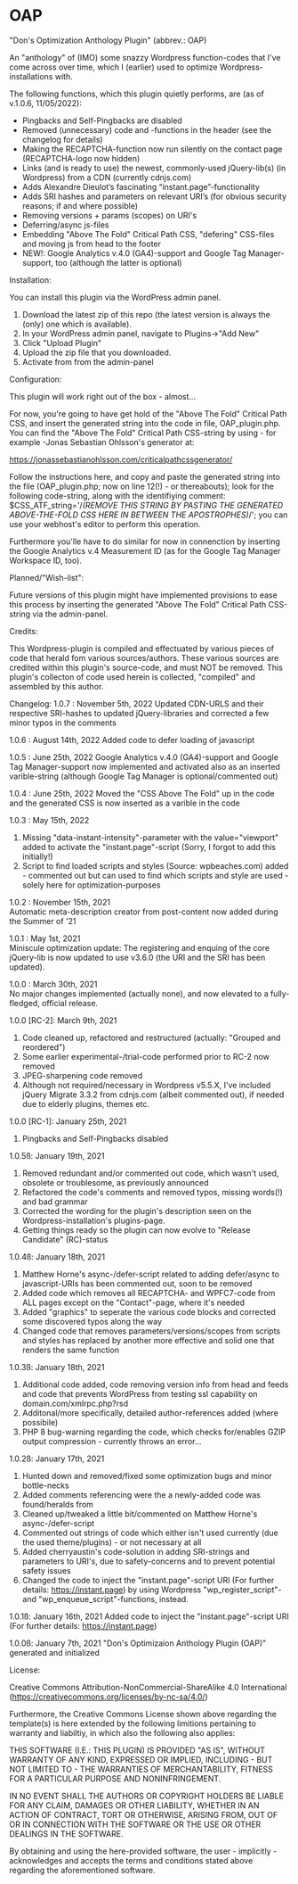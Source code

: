 # OAP
"Don's Optimization Anthology Plugin" (abbrev.: OAP)

An "anthology" of (IMO) some snazzy Wordpress function-codes that I've come across over time, which I (earlier) used to optimize Wordpress-installations with.

The following functions, which this plugin quietly performs, are (as of v.1.0.6, 11/05/2022):
- Pingbacks and Self-Pingbacks are disabled
- Removed (unnecessary) code and -functions in the header (see the changelog for details)
- Making the RECAPTCHA-function now run silently on the contact page (RECAPTCHA-logo now hidden)
- Links (and is ready to use) the newest, commonly-used jQuery-lib(s) (in Wordpress) from a CDN (currently cdnjs.com)
- Adds Alexandre Dieulot’s fascinating “instant.page”-functionality
- Adds SRI hashes and parameters on relevant URI’s (for obvious security reasons; if and where possible)
- Removing versions + params (scopes) on URI's
- Deferring/async js-files
- Embedding "Above The Fold" Critical Path CSS, "defering" CSS-files and moving js from head to the footer
- NEW!: Google Analytics v.4.0 (GA4)-support and Google Tag Manager-support, too (although the latter is optional)


Installation:

You can install this plugin via the WordPress admin panel.

1. Download the latest zip of this repo (the latest version is always the (only) one which is available).
2. In your WordPress admin panel, navigate to Plugins->"Add New"
3. Click "Upload Plugin"
4. Upload the zip file that you downloaded.
5. Activate from from the admin-panel

Configuration:

This plugin will work right out of the box - almost...

For now, you're going to have get hold of the "Above The Fold" Critical Path CSS, and insert the generated string into the code in file, OAP_plugin.php.
You can find the "Above The Fold" Critical Path CSS-string by using - for example -Jonas Sebastian Ohlsson's generator at: 

https://jonassebastianohlsson.com/criticalpathcssgenerator/

Follow the instructions here, and copy and paste the generated string into the file (OAP_plugin.php; now on line 12(!) - or thereabouts); look for the following code-string, along with the identifiying comment:
$CSS_ATF_string='/*(REMOVE THIS STRING BY PASTING THE GENERATED ABOVE-THE-FOLD CSS HERE IN BETWEEN THE APOSTROPHES)*/';
you can use your webhost's editor to perform this operation. 

Furthermore you'lle have to do similar for now in connenction by inserting the Google Analytics v.4 Measurement ID (as for the Google Tag Manager Workspace ID, too).

Planned/"Wish-list":

Future versions of this plugin might have implemented provisions to ease this process by inserting the generated "Above The Fold" Critical Path CSS-string via the admin-panel.

Credits:

This Wordpress-plugin is compiled and effectuated by various pieces of code that herald fom various sources/authors.
These various sources are credited within this plugin's source-code, and must NOT be removed. 
This plugin's collecton of code used herein is collected, "compiled" and assembled by this author.


Changelog:
1.0.7 : November 5th, 2022
Updated CDN-URLS and their respective SRI-hashes to updated jQuery-libraries and corrected a few minor typos in the comments 

1.0.6 : August 14th, 2022
Added code to defer loading of javascript 

1.0.5 : June 25th, 2022
Google Analytics v.4.0 (GA4)-support and Google Tag Manager-support now implemented and activated also as an inserted varible-string (although Google Tag Manager is optional/commented out) 


1.0.4 : June 25th, 2022
Moved the "CSS Above The Fold" up in the code and the generated CSS is now inserted as a varible in the code 


1.0.3 : May 15th, 2022  
1. Missing "data-instant-intensity"-parameter with the value="viewport" added to activate the "instant.page"-script (Sorry, I forgot to add this initially!)
2. Script to find loaded scripts and styles (Source: wpbeaches.com) added - commented out but can used to find which scripts and style are used - solely here for optimization-purposes


1.0.2 : November 15th, 2021  
Automatic meta-description creator from post-content now added during the Summer of '21 

1.0.1 : May 1st, 2021  
Miniscule optimization update: The registering and enquing of the core jQuery-lib is now updated to use v3.6.0 (the URI and the SRI has been updated). 

1.0.0 : March 30th, 2021  
No major changes implemented (actually none), and now elevated to a fully-fledged, official release. 

1.0.0 [RC-2]: March 9th, 2021  
1. Code cleaned up, refactored and restructured (actually: "Grouped and reordered")
2. Some earlier experimental-/trial-code performed prior to RC-2 now removed 
3. JPEG-sharpening code removed
4. Although not required/necessary in Wordpress v5.5.X, I've included jQuery Migrate 3.3.2 from cdnjs.com (albeit commented out), if needed due to elderly plugins, themes etc. 

1.0.0 [RC-1]: January 25th, 2021  
1. Pingbacks and Self-Pingbacks disabled

1.0.5ß: January 19th, 2021
1. Removed redundant and/or commented out code, which wasn't used, obsolete or troublesome, as previously announced
2. Refactored the code's comments and removed typos, missing words(!) and bad grammar
3. Corrected the wording for the plugin's description seen on the Wordpress-installation's plugins-page.
4. Getting things ready so the plugin can now evolve to "Release Candidate" (RC)-status
 
1.0.4ß: January 18th, 2021
1. Matthew Horne's async-/defer-script related to adding defer/async to javascript-URIs has been commented out, soon to be removed
2. Added code which removes all RECAPTCHA- and WPFC7-code from ALL pages except on the "Contact"-page, where it's needed
3. Added "graphics" to seperate the various code blocks and corrected some discovered typos along the way
4. Changed code that removes parameters/versions/scopes from scripts and styles has replaced by another more effective and solid one that renders the same function
  
1.0.3ß: January 18th, 2021
1. Additional code added, code removing version info from head and feeds and code that prevents WordPress from testing ssl capability on domain.com/xmlrpc.php?rsd 
2. Additonal/more specifically, detailed author-references added (where possibile)
3. PHP 8 bug-warning regarding the code, which checks for/enables GZIP output compression - currently throws an error... 

1.0.2ß: January 17th, 2021
1. Hunted down and removed/fixed some optimization bugs and minor bottle-necks
2. Added comments referencing were the a newly-added code was found/heralds from
3. Cleaned up/tweaked a little bit/commented on Matthew Horne's async-/defer-script
4. Commented out strings of code which either isn't used currently (due the used theme/plugins) - or not necessary at all
5. Added cherryaustin's code-solution in adding SRI-strings and parameters to URI's, due to safety-concerns and to prevent potential safety issues
6. Changed the code to inject the "instant.page"-script URI (For further details: https://instant.page) by using Wordpress "wp_register_script"- and "wp_enqueue_script"-functions, instead.

1.0.1ß: January 16th, 2021
Added code to inject the "instant.page"-script URI (For further details: https://instant.page)

1.0.0ß: January 7th, 2021
"Don's Optimizaion Anthology Plugin (OAP)" generated and initialized

License:

Creative Commons Attribution-NonCommercial-ShareAlike 4.0 International (https://creativecommons.org/licenses/by-nc-sa/4.0/)

Furthermore, the Creative Commons License shown above regarding the template(s) is here extended by the following limitions pertaining to warranty and liabiltiy, in which also the following also applies:

THIS SOFTWARE (I.E.: THIS PLUGIN) IS PROVIDED "AS IS", WITHOUT WARRANTY OF ANY KIND, EXPRESSED OR IMPLIED, INCLUDING - BUT NOT LIMITED TO - THE WARRANTIES OF MERCHANTABILITY, FITNESS FOR A PARTICULAR PURPOSE AND NONINFRINGEMENT.

IN NO EVENT SHALL THE AUTHORS OR COPYRIGHT HOLDERS BE LIABLE FOR ANY CLAIM, DAMAGES OR OTHER LIABILITY, WHETHER IN AN ACTION OF CONTRACT, TORT OR OTHERWISE, ARISING FROM, OUT OF OR IN CONNECTION WITH THE SOFTWARE OR THE USE OR OTHER DEALINGS IN THE SOFTWARE.</p>

By obtaining and using the here-provided software, the user - implicitly - acknowledges and accepts the terms and conditions stated above regarding the aforementioned software.

